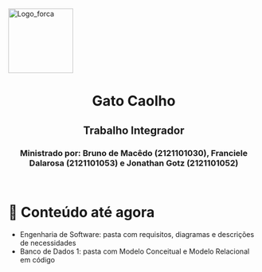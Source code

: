 <br />

<p align="left">
  <img alt="Logo_forca" src="https://cdn-icons-png.flaticon.com/512/1748/1748081.png" width="130px" />
</p>

<h1 align="left" style="text-align: center;">Gato Caolho</h1>
<h2 align="left" style="text-align: center;">Trabalho Integrador</h2>
<h3 align="left" style="text-align: center;">Ministrado por: Bruno de Macêdo (2121101030), Franciele Dalarosa (2121101053) e Jonathan Gotz (2121101052) </h3>


</br>

# :pushpin: Conteúdo até agora
- Engenharia de Software: pasta com requisitos, diagramas e descrições de necessidades
- Banco de Dados 1: pasta com Modelo Conceitual e Modelo Relacional em código
